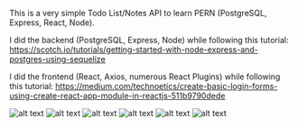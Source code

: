 This is a very simple Todo List/Notes API to learn PERN (PostgreSQL, Express, React, Node).

I did the backend (PostgreSQL, Express, Node) while following this tutorial: 
https://scotch.io/tutorials/getting-started-with-node-express-and-postgres-using-sequelize

I did the frontend (React, Axios, numerous React Plugins) while following this tutorial:
https://medium.com/technoetics/create-basic-login-forms-using-create-react-app-module-in-reactjs-511b9790dede

![alt text](https://github.com/BrentLeeSF/Fullstack_API__Todo_Items/blob/master/pics/opening_page.png)
![alt text](https://github.com/BrentLeeSF/Fullstack_API__Todo_Items/blob/master/pics/register.png)
![alt text](https://github.com/BrentLeeSF/Fullstack_API__Todo_Items/blob/master/pics/profile_page.png)
![alt text](https://github.com/BrentLeeSF/Fullstack_API__Todo_Items/blob/master/pics/notes_page.png)
![alt text](https://github.com/BrentLeeSF/Fullstack_API__Todo_Items/blob/master/pics/create_or_edit_notes.png)
![alt text](https://github.com/BrentLeeSF/Fullstack_API__Todo_Items/blob/master/pics/notes2.png)
